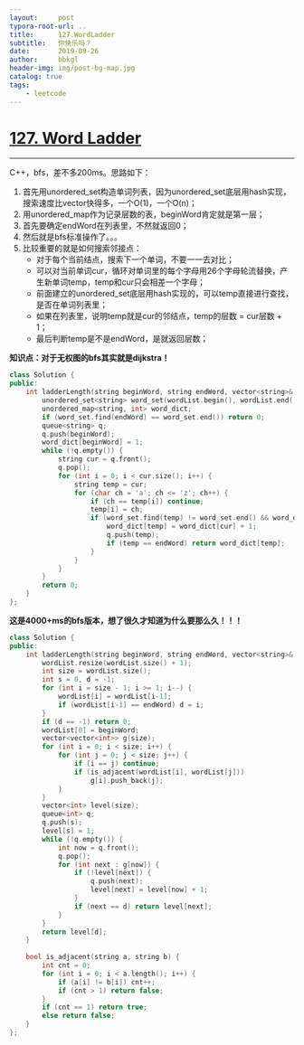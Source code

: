 ```yaml
---
layout:     post
typora-root-url: ..
title:      127.WordLadder
subtitle:   你快乐吗？
date:       2019-09-26
author:     bbkgl
header-img: img/post-bg-map.jpg
catalog: true
tags:
    - leetcode
---
```


# [127. Word Ladder](https://leetcode-cn.com/problems/word-ladder/)

---

C++，bfs，差不多200ms。思路如下：

1. 首先用unordered_set构造单词列表，因为unordered_set底层用hash实现，搜索速度比vector快得多，一个O(1)，一个O(n)；
2. 用unordered_map作为记录层数的表，beginWord肯定就是第一层；
3. 首先要确定endWord在列表里，不然就返回0；
4. 然后就是bfs标准操作了。。。
5. 比较重要的就是如何搜索邻接点：
   - 对于每个当前结点，搜索下一个单词，不要一一去对比；
   - 可以对当前单词cur，循环对单词里的每个字母用26个字母轮流替换，产生新单词temp，temp和cur只会相差一个字母；
   - 前面建立的unordered_set底层用hash实现的，可以temp直接进行查找，是否在单词列表里；
   - 如果在列表里，说明temp就是cur的邻结点，temp的层数 = cur层数 + 1；
   - 最后判断temp是不是endWord，是就返回层数；

**知识点：对于无权图的bfs其实就是dijkstra！**

```cpp
class Solution {
public:
    int ladderLength(string beginWord, string endWord, vector<string>& wordList) {
        unordered_set<string> word_set(wordList.begin(), wordList.end());
        unordered_map<string, int> word_dict;
        if (word_set.find(endWord) == word_set.end()) return 0;
        queue<string> q;
        q.push(beginWord);
        word_dict[beginWord] = 1;
        while (!q.empty()) {
            string cur = q.front();
            q.pop();
            for (int i = 0; i < cur.size(); i++) {
                string temp = cur;
                for (char ch = 'a'; ch <= 'z'; ch++) {
                    if (ch == temp[i]) continue;
                    temp[i] = ch;
                    if (word_set.find(temp) != word_set.end() && word_dict[temp] == 0) {
                        word_dict[temp] = word_dict[cur] + 1;
                        q.push(temp);
                        if (temp == endWord) return word_dict[temp];
                    }
                }
            }
        }
        return 0;
    }    
};
```

**这是4000+ms的bfs版本，想了很久才知道为什么要那么久！！！**

```cpp
class Solution {
public:
    int ladderLength(string beginWord, string endWord, vector<string>& wordList) {
        wordList.resize(wordList.size() + 1);
        int size = wordList.size();
        int s = 0, d = -1;
        for (int i = size - 1; i >= 1; i--) {
            wordList[i] = wordList[i-1];
            if (wordList[i-1] == endWord) d = i;
        }
        if (d == -1) return 0;
        wordList[0] = beginWord;
        vector<vector<int>> g(size);
        for (int i = 0; i < size; i++) {
            for (int j = 0; j < size; j++) {
                if (i == j) continue;
                if (is_adjacent(wordList[i], wordList[j]))
                    g[i].push_back(j);
            }
        }
        vector<int> level(size);
        queue<int> q;
        q.push(s);
        level[s] = 1;
        while (!q.empty()) {
            int now = q.front();
            q.pop();
            for (int next : g[now]) {
                if (!level[next]) {
                    q.push(next);
                    level[next] = level[now] + 1;
                }
                if (next == d) return level[next];
            }
        }
        return level[d];
    }
    
    bool is_adjacent(string a, string b) {
        int cnt = 0;
        for (int i = 0; i < a.length(); i++) {
            if (a[i] != b[i]) cnt++;
            if (cnt > 1) return false;
        }
        if (cnt == 1) return true;
        else return false;
    }
};
```







